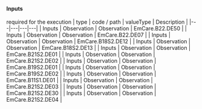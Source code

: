 #### Inputs

required for the execution
 | type | code / path | valueType | Description |
 |---|---|---|---|
| Inputs | Observation | Observation | EmCare.B22.DE50 |
| Inputs | Observation | Observation | EmCare.B22.DE07 |
| Inputs | Observation | Observation | EmCare.B18S2.DE12 |
| Inputs | Observation | Observation | EmCare.B18S2.DE13 |
| Inputs | Observation | Observation | EmCare.B21S2.DE01 |
| Inputs | Observation | Observation | EmCare.B21S2.DE02 |
| Inputs | Observation | Observation | EmCare.B19S2.DE01 |
| Inputs | Observation | Observation | EmCare.B19S2.DE02 |
| Inputs | Observation | Observation | EmCare.B11S1.DE01 |
| Inputs | Observation | Observation | EmCare.B21S2.DE03 |
| Inputs | Observation | Observation | EmCare.B21S2.DE30 |
| Inputs | Observation | Observation | EmCare.B21S2.DE04 |
